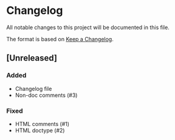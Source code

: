 # Changelog

All notable changes to this project will be documented in this file.

The format is based on [Keep a Changelog](https://keepachangelog.com/en/1.0.0/).

## [Unreleased]

### Added

- Changelog file
- Non-doc comments (#3)

### Fixed

- HTML comments (#1)
- HTML doctype (#2)

